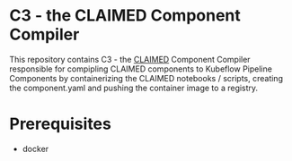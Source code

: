 # C3 - the CLAIMED Component Compiler

This repository contains C3 - the [CLAIMED](https://arxiv.org/abs/2103.03281) Component Compiler responsible for compipling CLAIMED components to Kubeflow Pipeline Components by containerizing the CLAIMED notebooks / scripts, creating the component.yaml and pushing the container image to a registry.

# Prerequisites
- docker
